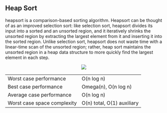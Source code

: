 ## Heap Sort

heapsort is a comparison-based sorting algorithm. Heapsort can be thought of as an improved selection sort: like selection sort, heapsort divides its input into a sorted and an unsorted region, and it iteratively shrinks the unsorted region by extracting the largest element from it and inserting it into the sorted region. Unlike selection sort, heapsort does not waste time with a linear-time scan of the unsorted region; rather, heap sort maintains the unsorted region in a heap data structure to more quickly find the largest element in each step.

<p align="center">
	<img src="https://en.wikipedia.org/wiki/Heapsort#/media/File:Sorting_heapsort_anim.gif">
</p>

|                             |                            |
| --------------------------- | -------------------------- |
| Worst case performance      | O(n log n)                 |
| Best case performance       | Omega(n), O(n log n)       |
| Average case performance    | O(n log n)                 |
| Worst case space complexity | O(n) total, O(1) auxiliary |

